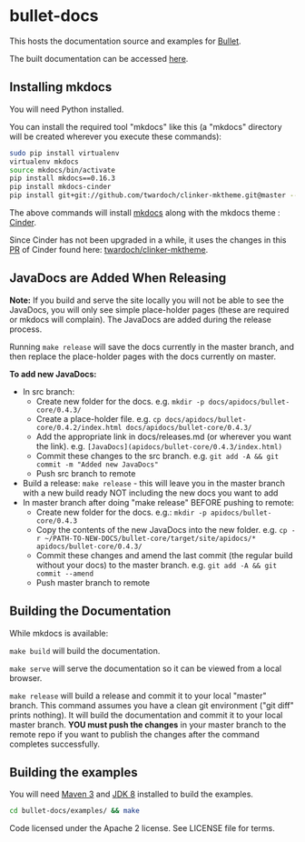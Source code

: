 # bullet-docs

This hosts the documentation source and examples for [Bullet](https://github.com/yahoo/bullet-storm).

The built documentation can be accessed [here](https://bullet-db.github.io).

## Installing mkdocs

You will need Python installed.

You can install the required tool "mkdocs" like this (a "mkdocs" directory will be created wherever you execute these commands):

```bash
sudo pip install virtualenv
virtualenv mkdocs
source mkdocs/bin/activate
pip install mkdocs==0.16.3
pip install mkdocs-cinder
pip install git+git://github.com/twardoch/clinker-mktheme.git@master --upgrade
```

The above commands will install [mkdocs](http://www.mkdocs.org/#installation) along with the mkdocs theme : [Cinder](http://sourcefoundry.org/cinder/).

Since Cinder has not been upgraded in a while, it uses the changes in this [PR](https://github.com/chrissimpkins/cinder/pull/26) of Cinder found here: [twardoch/clinker-mktheme](https://github.com/twardoch/clinker-mktheme/tree/master).

## JavaDocs are Added When Releasing

**Note:** If you build and serve the site locally you will not be able to see the JavaDocs, you will only see simple place-holder pages (these are required or mkdocs will complain). The JavaDocs are added during the release process.

Running `make release` will save the docs currently in the master branch, and then replace the place-holder pages with the docs currently on master.

**To add new JavaDocs:**
* In src branch:
    * Create new folder for the docs. e.g. `mkdir -p docs/apidocs/bullet-core/0.4.3/`
    * Create a place-holder file. e.g. `cp docs/apidocs/bullet-core/0.4.2/index.html docs/apidocs/bullet-core/0.4.3/`
    * Add the appropriate link in docs/releases.md (or wherever you want the link). e.g. `[JavaDocs](apidocs/bullet-core/0.4.3/index.html)`
    * Commit these changes to the src branch. e.g. `git add -A && git commit -m "Added new JavaDocs"`
    * Push src branch to remote
* Build a release: `make release` - this will leave you in the master branch with a new build ready NOT including the new docs you want to add
* In master branch after doing "make release" BEFORE pushing to remote:
    * Create new folder for the docs. e.g.: `mkdir -p apidocs/bullet-core/0.4.3`
    * Copy the contents of the new JavaDocs into the new folder. e.g. `cp -r ~/PATH-TO-NEW-DOCS/bullet-core/target/site/apidocs/* apidocs/bullet-core/0.4.3/`
    * Commit these changes and amend the last commit (the regular build without your docs) to the master branch. e.g. `git add -A && git commit --amend`
    * Push master branch to remote

## Building the Documentation

While mkdocs is available:

`make build` will build the documentation.

`make serve` will serve the documentation so it can be viewed from a local browser.

`make release` will build a release and commit it to your local "master" branch. This command assumes you have a clean git environment ("git diff" prints nothing). It will build the documentation and commit it to your local master branch. **YOU must push the changes** in your master branch to the remote repo if you want to publish the changes after the command completes successfully.

## Building the examples

You will need [Maven 3](https://maven.apache.org/install.html) and [JDK 8](https://jdk.java.net/java-se-ri/8-MR3) installed to build the examples.

```bash
cd bullet-docs/examples/ && make
```

Code licensed under the Apache 2 license. See LICENSE file for terms.
